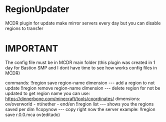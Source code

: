 # RegionUpdater
MCDR plugin for update make mirror servers every day but you can disable regions to transfer

# IMPORTANT
The config file must be in MCDR main folder (this plugin was created in 1 day for Bastion SMP and I dont have time to see how works config files in MCDR)

commands:
!!region save region-name dimension --- add a region to not update
!!region remove region-name dimension --- delete region for not be updated
to get region name you can use: https://dinnerbone.com/minecraft/tools/coordinates/
dimensions: ov/overworld - nt/nether - end/en
!!region list --- shows you the regions saved per dim
!!copynow --- copy right now the server
example:
!!region save r.0.0.mca ov(editado)
